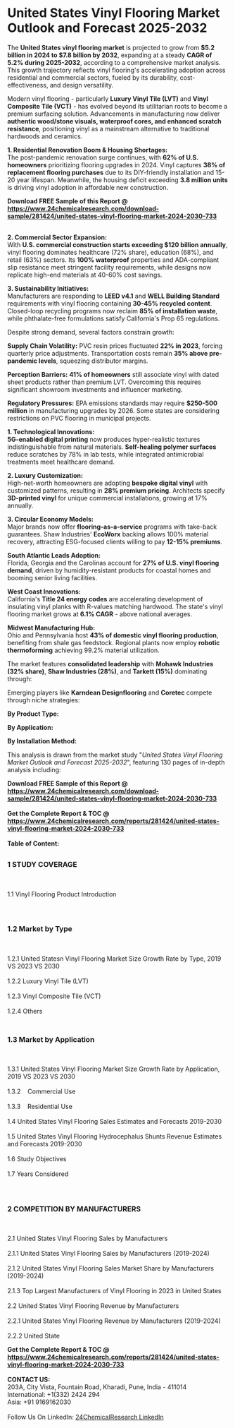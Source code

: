 <h1>United States Vinyl Flooring Market Outlook and Forecast 2025-2032</h1><p>The <strong>United States vinyl flooring market</strong> is projected to grow from <strong>$5.2 billion in 2024 to $7.8 billion by 2032</strong>, expanding at a steady <strong>CAGR of 5.2% during 2025-2032</strong>, according to a comprehensive market analysis. This growth trajectory reflects vinyl flooring's accelerating adoption across residential and commercial sectors, fueled by its durability, cost-effectiveness, and design versatility.</p><p>Modern vinyl flooring - particularly <strong>Luxury Vinyl Tile (LVT)</strong> and <strong>Vinyl Composite Tile (VCT)</strong> - has evolved beyond its utilitarian roots to become a premium surfacing solution. Advancements in manufacturing now deliver <strong>authentic wood/stone visuals, waterproof cores, and enhanced scratch resistance</strong>, positioning vinyl as a mainstream alternative to traditional hardwoods and ceramics.</p><p><strong>1. Residential Renovation Boom &amp; Housing Shortages:</strong><br>
The post-pandemic renovation surge continues, with <strong>62% of U.S. homeowners</strong> prioritizing flooring upgrades in 2024. Vinyl captures <strong>38% of replacement flooring purchases</strong> due to its DIY-friendly installation and 15-20 year lifespan. Meanwhile, the housing deficit exceeding <strong>3.8 million units</strong> is driving vinyl adoption in affordable new construction.</p><div><b>Download FREE Sample of this Report @ 
            <a href="https://www.24chemicalresearch.com/download-sample/281424/united-states-vinyl-flooring-market-2024-2030-733">
            https://www.24chemicalresearch.com/download-sample/281424/united-states-vinyl-flooring-market-2024-2030-733</a></b></div><br><p><strong>2. Commercial Sector Expansion:</strong><br>
With <strong>U.S. commercial construction starts exceeding $120 billion annually</strong>, vinyl flooring dominates healthcare (72% share), education (68%), and retail (63%) sectors. Its <strong>100% waterproof</strong> properties and ADA-compliant slip resistance meet stringent facility requirements, while designs now replicate high-end materials at 40-60% cost savings.</p><p><strong>3. Sustainability Initiatives:</strong><br>
Manufacturers are responding to <strong>LEED v4.1</strong> and <strong>WELL Building Standard</strong> requirements with vinyl flooring containing <strong>30-45% recycled content</strong>. Closed-loop recycling programs now reclaim <strong>85% of installation waste</strong>, while phthalate-free formulations satisfy California's Prop 65 regulations.</p><p>Despite strong demand, several factors constrain growth:</p><p><strong>Supply Chain Volatility:</strong> PVC resin prices fluctuated <strong>22% in 2023</strong>, forcing quarterly price adjustments. Transportation costs remain <strong>35% above pre-pandemic levels</strong>, squeezing distributor margins.</p><p><strong>Perception Barriers:</strong> <strong>41% of homeowners</strong> still associate vinyl with dated sheet products rather than premium LVT. Overcoming this requires significant showroom investments and influencer marketing.</p><p><strong>Regulatory Pressures:</strong> EPA emissions standards may require <strong>$250-500 million</strong> in manufacturing upgrades by 2026. Some states are considering restrictions on PVC flooring in municipal projects.</p><p><strong>1. Technological Innovations:</strong><br>
<strong>5G-enabled digital printing</strong> now produces hyper-realistic textures indistinguishable from natural materials. <strong>Self-healing polymer surfaces</strong> reduce scratches by 78% in lab tests, while integrated antimicrobial treatments meet healthcare demand.</p><p><strong>2. Luxury Customization:</strong><br>
High-net-worth homeowners are adopting <strong>bespoke digital vinyl</strong> with customized patterns, resulting in <strong>28% premium pricing</strong>. Architects specify <strong>3D-printed vinyl</strong> for unique commercial installations, growing at 17% annually.</p><p><strong>3. Circular Economy Models:</strong><br>
Major brands now offer <strong>flooring-as-a-service</strong> programs with take-back guarantees. Shaw Industries' <strong>EcoWorx</strong> backing allows 100% material recovery, attracting ESG-focused clients willing to pay <strong>12-15% premiums</strong>.</p><p><strong>South Atlantic Leads Adoption:</strong><br>
Florida, Georgia and the Carolinas account for <strong>27% of U.S. vinyl flooring demand</strong>, driven by humidity-resistant products for coastal homes and booming senior living facilities.</p><p><strong>West Coast Innovations:</strong><br>
California's <strong>Title 24 energy codes</strong> are accelerating development of insulating vinyl planks with R-values matching hardwood. The state's vinyl flooring market grows at <strong>6.1% CAGR</strong> - above national averages.</p><p><strong>Midwest Manufacturing Hub:</strong><br>
Ohio and Pennsylvania host <strong>43% of domestic vinyl flooring production</strong>, benefiting from shale gas feedstock. Regional plants now employ <strong>robotic thermoforming</strong> achieving 99.2% material utilization.</p><p>The market features <strong>consolidated leadership</strong> with <strong>Mohawk Industries (32% share)</strong>, <strong>Shaw Industries (28%)</strong>, and <strong>Tarkett (15%)</strong> dominating through:</p><p>Emerging players like <strong>Karndean Designflooring</strong> and <strong>Coretec</strong> compete through niche strategies:
</p><p><strong>By Product Type:</strong></p><p><strong>By Application:</strong></p><p><strong>By Installation Method:</strong></p><p>This analysis is drawn from the market study "<em>United States Vinyl Flooring Market Outlook and Forecast 2025-2032</em>", featuring 130 pages of in-depth analysis including:</p><div><b>Download FREE Sample of this Report @ 
            <a href="https://www.24chemicalresearch.com/download-sample/281424/united-states-vinyl-flooring-market-2024-2030-733">
            https://www.24chemicalresearch.com/download-sample/281424/united-states-vinyl-flooring-market-2024-2030-733</a></b></div><br><div><b>Get the Complete Report & TOC @ 
            <a href="https://www.24chemicalresearch.com/reports/281424/united-states-vinyl-flooring-market-2024-2030-733">
            https://www.24chemicalresearch.com/reports/281424/united-states-vinyl-flooring-market-2024-2030-733</a></b></div><br>
            <b>Table of Content:</b><p><h2><span style="font-size:16px"><strong>1 STUDY COVERAGE</strong></span></h2><br />
<p>1.1 Vinyl Flooring Product Introduction</p><br />
<h2><span style="font-size:16px"><strong>1.2 Market by Type</strong></span></h2><br />
<p>1.2.1 United Statesn Vinyl Flooring Market Size Growth Rate by Type, 2019 VS 2023 VS 2030<br /><br />
1.2.2 Luxury Vinyl Tile (LVT)&nbsp;&nbsp; &nbsp;<br /><br />
1.2.3 Vinyl Composite Tile (VCT)<br /><br />
1.2.4 Others<br /><br />
<h2><span style="font-size:16px"><strong>1.3 Market by Application</strong></span></h2><br />
<p>1.3.1 United States Vinyl Flooring Market Size Growth Rate by Application, 2019 VS 2023 VS 2030<br /><br />
1.3.2&nbsp;&nbsp; &nbsp;Commercial Use<br /><br />
1.3.3&nbsp;&nbsp; &nbsp;Residential Use<br /><br />
1.4 United States Vinyl Flooring Sales Estimates and Forecasts 2019-2030<br /><br />
1.5 United States Vinyl Flooring Hydrocephalus Shunts Revenue Estimates and Forecasts 2019-2030<br /><br />
1.6 Study Objectives<br /><br />
1.7 Years Considered</p><br />
<h2><span style="font-size:16px"><strong>2 COMPETITION BY MANUFACTURERS</strong></span></h2><br />
<p>2.1 United States Vinyl Flooring Sales by Manufacturers<br /><br />
2.1.1 United States Vinyl Flooring Sales by Manufacturers (2019-2024)<br /><br />
2.1.2 United States Vinyl Flooring Sales Market Share by Manufacturers (2019-2024)<br /><br />
2.1.3 Top Largest Manufacturers of Vinyl Flooring in 2023 in United States<br /><br />
2.2 United States Vinyl Flooring Revenue by Manufacturers<br /><br />
2.2.1 United States Vinyl Flooring Revenue by Manufacturers (2019-2024)<br /><br />
2.2.2 United State</p><div><b>Get the Complete Report & TOC @ 
            <a href="https://www.24chemicalresearch.com/reports/281424/united-states-vinyl-flooring-market-2024-2030-733">
            https://www.24chemicalresearch.com/reports/281424/united-states-vinyl-flooring-market-2024-2030-733</a></b></div><br><b>CONTACT US:</b><br>
            203A, City Vista, Fountain Road, Kharadi, Pune, India - 411014<br>
            International: +1(332) 2424 294<br>
            Asia: +91 9169162030 <br><br>
            Follow Us On LinkedIn: <a href="https://www.linkedin.com/company/24chemicalresearch/">24ChemicalResearch LinkedIn</a>